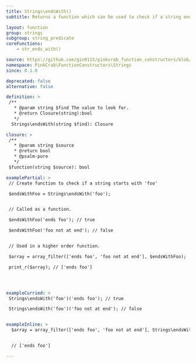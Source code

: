 ```yaml
---
title: Strings\endsWith()
subtitle: Returns a function which can be used to check if a string ends with a defined sub string. The created function can then reused over any string, or used as part of a Higher Order Function such as array_filter().

layout: function
group: strings
subgroup: string_predicate
coreFunctions: 
    - str_ends_with()

source: https://github.com/gin0115/pinkcrab_function_constructors/blob/master/src/strings.php#L214
namespace: PinkCrab\FunctionConstructors\Strings
since: 0.1.0

deprecated: false
alternative: false

definition: >
 /**
   * @param string $find The value to look for.
   * @return Closure(string):bool
   */
  Strings\endsWith(string $find): Closure

closure: >
 /**
   * @param string $source
   * @return bool
   * @psalm-pure
   */ 
 $function(string $source): bool

examplePartial: >
 // Create function to check if a string starts with 'foo'

 $endsWithFoo = Strings\endsWith('foo');


 // Called as a function.

 $endsWithFoo('ends foo'); // true

 $endsWithFoo('foo not at end'); // false


 // Used in a higher order function.

 $array = array_filter(['ends foo', 'foo not at end'], $endsWithFoo);

 print_r($array); // ['ends foo']




exampleCurried: >
 Strings\endsWith('foo')('ends foo'); // true

 Strings\endsWith('foo')('foo not at end'); // false


exampleInline: >
  $array = array_filter(['ends foo', 'foo not at end'], Strings\endsWith('foo'));


  // ['ends foo']

---
```

